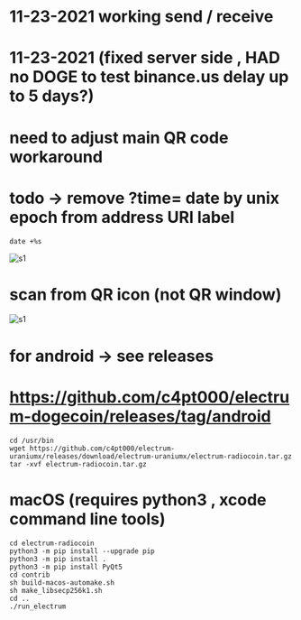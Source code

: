 # 11-23-2021 working send / receive 
# 11-23-2021 (fixed server side , HAD no DOGE to test binance.us delay up to 5 days?)

# need to adjust main QR code workaround 
# todo -> remove ?time= date by unix epoch from address URI label
```
date +%s
```
![s1](https://github.com/c4pt000/electrum-dogecoin/releases/download/android/todo-remove-time-from-URI.gif)
# scan from QR icon (not QR window)
![s1](https://github.com/c4pt000/electrum-dogecoin/releases/download/android/scan-from-here.gif)

# for android -> see releases

# https://github.com/c4pt000/electrum-dogecoin/releases/tag/android

```
cd /usr/bin
wget https://github.com/c4pt000/electrum-uraniumx/releases/download/electrum-uraniumx/electrum-radiocoin.tar.gz
tar -xvf electrum-radiocoin.tar.gz
```


# macOS (requires python3 , xcode command line tools)
```
cd electrum-radiocoin
python3 -m pip install --upgrade pip
python3 -m pip install .
python3 -m pip install PyQt5
cd contrib
sh build-macos-automake.sh
sh make_libsecp256k1.sh
cd ..
./run_electrum
```
